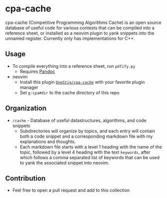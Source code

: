 # cpa-cache
cpa-cache (Competitive Programming Algorithms Cache) is an open source database of useful code for various contests that can be compiled into a reference sheet, or installed as a neovim plugin to yank snippets into the unnamed register. Currently only has implementations for C++.

## Usage
- To compile everything into a reference sheet, run `pdfify.py`
    - Requires [Pandoc](https://pandoc.org/installing.html)
- neovim
    - Install this plugin [`OneStig/cpa-cache`](https://github.com/OneStig/cpa-cache) with your favorite plugin manager
    - Set `g:cpa#dir` to the cache directory of this repo

## Organization
- `/cache` - Database of useful datastructures, algorithms, and code snippets
    - Subdirectories will organize by topics, and each entry will contain both a code snippet and a corresponding markdown file with my explanations and thoughts.
    - Each markdown file starts with a level 1 heading with the name of the topic, followed by a level 4 heading with the text `keywords`, after which follows a comma separated list of keywords that can be used to yank the associated snippet into neovim.

## Contribution
- Feel free to open a pull request and add to this collection

